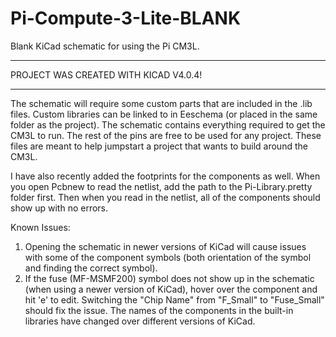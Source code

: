 # Pi-Compute-3-Lite-BLANK
Blank KiCad schematic for using the Pi CM3L.

******************************************
PROJECT WAS CREATED WITH KICAD V4.0.4!
******************************************

The schematic will require some custom parts that are included in the .lib files. Custom libraries can be linked to in Eeschema (or placed in the same folder as the project). The schematic contains everything required to get the CM3L to run. The rest of the pins are free to be used for any project. These files are meant to help jumpstart a project that wants to build around the CM3L.

I have also recently added the footprints for the components as well. When you open Pcbnew to read the netlist, add the path to the Pi-Library.pretty folder first. Then when you read in the netlist, all of the components should show up with no errors.

Known Issues:
  1) Opening the schematic in newer versions of KiCad will cause issues with some of the component symbols (both orientation of the symbol and finding the correct symbol).
  2) If the fuse (MF-MSMF200) symbol does not show up in the schematic (when using a newer version of KiCad), hover over the component and hit 'e' to edit. Switching the "Chip Name" from "F_Small" to "Fuse_Small" should fix the issue. The names of the components in the built-in libraries have changed over different versions of KiCad.
